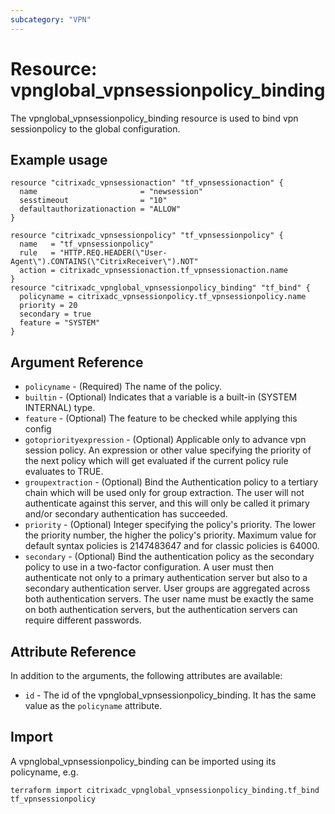 ```yaml
---
subcategory: "VPN"
---
```


# Resource: vpnglobal_vpnsessionpolicy_binding

The vpnglobal_vpnsessionpolicy_binding resource is used to bind vpn sessionpolicy to the global configuration.


## Example usage

```hcl
resource "citrixadc_vpnsessionaction" "tf_vpnsessionaction" {
  name                       = "newsession"
  sesstimeout                = "10"
  defaultauthorizationaction = "ALLOW"
}

resource "citrixadc_vpnsessionpolicy" "tf_vpnsessionpolicy" {
  name   = "tf_vpnsessionpolicy"
  rule   = "HTTP.REQ.HEADER(\"User-Agent\").CONTAINS(\"CitrixReceiver\").NOT"
  action = citrixadc_vpnsessionaction.tf_vpnsessionaction.name
}
resource "citrixadc_vpnglobal_vpnsessionpolicy_binding" "tf_bind" {
  policyname = citrixadc_vpnsessionpolicy.tf_vpnsessionpolicy.name
  priority = 20
  secondary = true
  feature = "SYSTEM"
}
```


## Argument Reference

* `policyname` - (Required) The name of the policy.
* `builtin` - (Optional) Indicates that a variable is a built-in (SYSTEM INTERNAL) type.
* `feature` - (Optional) The feature to be checked while applying this config
* `gotopriorityexpression` - (Optional) Applicable only to advance vpn session policy. An expression or other value specifying the priority of the next policy which will get evaluated if the current policy rule evaluates to TRUE.
* `groupextraction` - (Optional) Bind the Authentication policy to a tertiary chain which will be used only for group extraction.  The user will not authenticate against this server, and this will only be called it primary and/or secondary authentication has succeeded.
* `priority` - (Optional) Integer specifying the policy's priority. The lower the priority number, the higher the policy's priority. Maximum value for default syntax policies is 2147483647 and for classic policies is 64000.
* `secondary` - (Optional) Bind the authentication policy as the secondary policy to use in a two-factor configuration. A user must then authenticate not only to a primary authentication server but also to a secondary authentication server. User groups are aggregated across both authentication servers. The user name must be exactly the same on both authentication servers, but the authentication servers can require different passwords.


## Attribute Reference

In addition to the arguments, the following attributes are available:

* `id` - The id of the vpnglobal_vpnsessionpolicy_binding. It has the same value as the `policyname` attribute.


## Import

A vpnglobal_vpnsessionpolicy_binding can be imported using its policyname, e.g.

```shell
terraform import citrixadc_vpnglobal_vpnsessionpolicy_binding.tf_bind tf_vpnsessionpolicy
```
